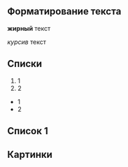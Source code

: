 ## Форматирование текста

**жирный** текст

*курсив* текст

## Списки

1. 1
2. 2

* 1
* 2
## Список 1


## Картинки
